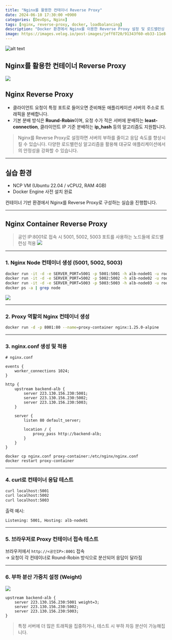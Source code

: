 ```yaml
---
title: "Nginx를 활용한 컨테이너 Reverse Proxy"
date: 2024-06-10 17:30:00 +0900
categories: [DevOps, Nginx]
tags: [nginx, reverse-proxy, docker, loadbalancing]
description: "Docker 환경에서 Nginx를 이용한 Reverse Proxy 설정 및 로드밸런싱 구현 실습."
image: https://images.velog.io/post-images/jeff0720/91343f60-eb33-11e8-b115-5df0fc60ff3a/ngnix.png
---
```

![alt text](nginx-reverse-thumbnail-1200x800.png)
## Nginx를 활용한 컨테이너 Reverse Proxy

![](https://img1.daumcdn.net/thumb/R1280x0/?scode=mtistory2&fname=https%3A%2F%2Fblog.kakaocdn.net%2Fdn%2F9CGvL%2FbtsLskNmXuf%2FK1uT4mkuAuHo7d4ueK5FV0%2Fimg.png)

## Nginx Reverse Proxy

- 클라이언트 요청이 특정 포트로 들어오면 준비해둔 애플리케이션 서버의 주소로 트래픽을 분배합니다.
- 기본 분배 방식은 **Round-Robin**이며, 요청 수가 적은 서버에 분배하는 **least-connection**, 클라이언트 IP 기준 분배하는 **ip_hash** 등의 알고리즘도 지원합니다.

> Nginx를 Reverse Proxy로 설정하면 서버의 부하를 줄이고 응답 속도를 향상시킬 수 있습니다. 다양한 로드밸런싱 알고리즘을 활용해 대규모 애플리케이션에서의 안정성을 강화할 수 있습니다.

---

## 실습 환경

- NCP VM (Ubuntu 22.04 / vCPU2, RAM 4GB)
- Docker Engine 사전 설치 완료

컨테이너 기반 환경에서 Nginx를 Reverse Proxy로 구성하는 실습을 진행합니다.

---

## Nginx Container Reverse Proxy

> 공인 IP:8001로 접속 시 5001, 5002, 5003 포트를 사용하는 노드들에 로드밸런싱 적용
![](https://img1.daumcdn.net/thumb/R1280x0/?scode=mtistory2&fname=https%3A%2F%2Fblog.kakaocdn.net%2Fdn%2FbN3kUs%2FbtsLuYaMDP0%2FqbT8jQk7SKfKt3xjj3H4jK%2Fimg.png)

---

### 1. Nginx Node 컨테이너 생성 (5001, 5002, 5003)

```bash
docker run -it -d -e SERVER_PORT=5001 -p 5001:5001 -h alb-node01 -u root --name=alb-node01 dbgurum/nginxlb:1.0
docker run -it -d -e SERVER_PORT=5002 -p 5002:5002 -h alb-node02 -u root --name=alb-node02 dbgurum/nginxlb:1.0
docker run -it -d -e SERVER_PORT=5003 -p 5003:5003 -h alb-node03 -u root --name=alb-node03 dbgurum/nginxlb:1.0
docker ps -a | grep node
```

![](https://blog.kakaocdn.net/dn/btsLuGVNbER/IfahkuD3zbYkepA4hZN9F1/img.png)

---

### 2. Proxy 역할의 Nginx 컨테이너 생성

```bash
docker run -d -p 8001:80 --name=proxy-container nginx:1.25.0-alpine
```

---

### 3. nginx.conf 생성 및 적용

```nginx
# nginx.conf

events {
    worker_connections 1024;
}

http {
    upstream backend-alb {
        server 223.130.156.230:5001;
        server 223.130.156.230:5002;
        server 223.130.156.230:5003;
    }

    server {
        listen 80 default_server;

        location / {
            proxy_pass http://backend-alb;
        }
    }
}
```

```bash
docker cp nginx.conf proxy-container:/etc/nginx/nginx.conf
docker restart proxy-container
```

---

### 4. curl로 컨테이너 응답 테스트

```bash
curl localhost:5001
curl localhost:5002
curl localhost:5003
```

출력 예시:
```
Listening: 5001, Hosting: alb-node01
```

---

### 5. 브라우저로 Proxy 컨테이너 접속 테스트

브라우저에서 `http://<공인IP>:8001` 접속  
→ 요청이 각 컨테이너로 Round-Robin 방식으로 분산되어 응답이 달라짐

---

### 6. 부하 분산 가중치 설정 (Weight)

![](https://blog.kakaocdn.net/dn/btsLtrSAKmQ/GokKk2PqzQxYVB9wQ0yvyk/img.png)

```nginx
upstream backend-alb {
    server 223.130.156.230:5001 weight=3;
    server 223.130.156.230:5002;
    server 223.130.156.230:5003;
}
```

> 특정 서버에 더 많은 트래픽을 집중하거나, 테스트 시 부하 차등 분산이 가능해집니다.
